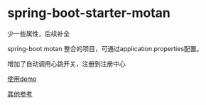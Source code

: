 # spring-boot-starter-motan

少一些属性，后续补全

spring-boot motan 整合的项目，可通过application.properties配置。

增加了自动调用心跳开关，注册到注册中心

[使用demo](https://github.com/chenxing2/spring-boot-motan-demo)

[其他参考](http://www.jianshu.com/notebooks/6195896/latest)
